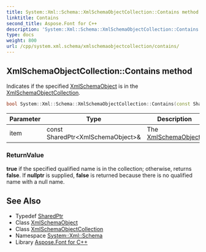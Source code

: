```yaml
---
title: System::Xml::Schema::XmlSchemaObjectCollection::Contains method
linktitle: Contains
second_title: Aspose.Font for C++
description: 'System::Xml::Schema::XmlSchemaObjectCollection::Contains method. Indicates if the specified XmlSchemaObject is in the XmlSchemaObjectCollection in C++.'
type: docs
weight: 800
url: /cpp/system.xml.schema/xmlschemaobjectcollection/contains/
---
```

## XmlSchemaObjectCollection::Contains method


Indicates if the specified [XmlSchemaObject](../../xmlschemaobject/) is in the [XmlSchemaObjectCollection](../).

```cpp
bool System::Xml::Schema::XmlSchemaObjectCollection::Contains(const SharedPtr<XmlSchemaObject> &item)
```


| Parameter | Type | Description |
| --- | --- | --- |
| item | const SharedPtr\<XmlSchemaObject\>\& | The [XmlSchemaObject](../../xmlschemaobject/). |

### ReturnValue

**true** if the specified qualified name is in the collection; otherwise, returns **false**. If **nullptr** is supplied, **false** is returned because there is no qualified name with a null name.

## See Also

* Typedef [SharedPtr](../../../system/sharedptr/)
* Class [XmlSchemaObject](../../xmlschemaobject/)
* Class [XmlSchemaObjectCollection](../)
* Namespace [System::Xml::Schema](../../)
* Library [Aspose.Font for C++](../../../)
